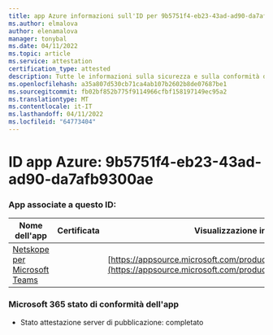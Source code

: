 ```yaml
---
title: app Azure informazioni sull'ID per 9b5751f4-eb23-43ad-ad90-da7afb9300ae
ms.author: elmalova
author: elenamalova
manager: tonybal
ms.date: 04/11/2022
ms.topic: article
ms.service: attestation
certification_type: attested
description: Tutte le informazioni sulla sicurezza e sulla conformità disponibili per 9b5751f4-eb23-43ad-ad90-da7afb9300ae.
ms.openlocfilehash: a35a807d530cb71ca4ab107b2602b8de07687be1
ms.sourcegitcommit: fb02bf852b775f9114966cfbf158197149ec95a2
ms.translationtype: MT
ms.contentlocale: it-IT
ms.lasthandoff: 04/11/2022
ms.locfileid: "64773404"
---
```

# <a name="azure-app-id-9b5751f4-eb23-43ad-ad90-da7afb9300ae"></a>ID app Azure: 9b5751f4-eb23-43ad-ad90-da7afb9300ae


### <a name="apps-associated-with-this-id"></a>App associate a questo ID:
| **Nome dell'app** | **Certificata** | **Visualizzazione in AppSource** |
|--------------|---------------|-----------------------|
| [Netskope per Microsoft Teams](../forward/netskope.netskope_teams.md) |  | [https://appsource.microsoft.com/product/office/netskope.netskope_teams](https://appsource.microsoft.com/product/office/netskope.netskope_teams) |

### <a name="microsoft-365-app-compliance-status"></a>Microsoft 365 stato di conformità dell'app
- Stato attestazione server di pubblicazione: completato
